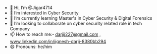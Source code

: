 - 👋 Hi, I’m @Jigar4714
- 👀 I’m interested in Cyber Security
- 🌱 I’m currently learning Master's in Cyber Security & Digital Forensics 
- 💞️ I’m looking to collaborate on cyber security related role in tech Company
- 📫 How to reach me:- darjij227@gmail.com , www.linkedin.com/in/jignesh-darji-8380bb294
- 😄 Pronouns: he/him
  

<!---
Jigar4714/Jigar4714 is a ✨ special ✨ repository because its `README.md` (this file) appears on your GitHub profile.
You can click the Preview link to take a look at your changes.
--->
